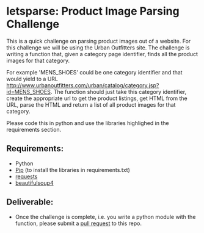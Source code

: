 # letsparse: Product Image Parsing Challenge

This is a quick challenge on parsing product images out of a website. For this challenge we will be using the Urban Outfitters site. The challenge is writing a function that, given a category page identifier, finds all the product images for that category.

For example 'MENS_SHOES' could be one category identifier and that would yield to a URL http://www.urbanoutfitters.com/urban/catalog/category.jsp?id=MENS_SHOES. The function should just take this category identifier, create the appropriate url to get the product listings, get HTML from the URL, parse the HTML and return a list of all product images for that category.

Please code this in python and use the libraries highlighed in the requirements section.

## Requirements:

* Python
* [Pip](https://pypi.python.org/pypi/pip) (to install the libraries in requirements.txt)
* [requests](http://docs.python-requests.org/en/latest/)
* [beautifulsoup4](http://www.crummy.com/software/BeautifulSoup/)

## Deliverable:

* Once the challenge is complete, i.e. you write a python module with the function, please submit a [pull request](https://help.github.com/articles/using-pull-requests) to this repo.
